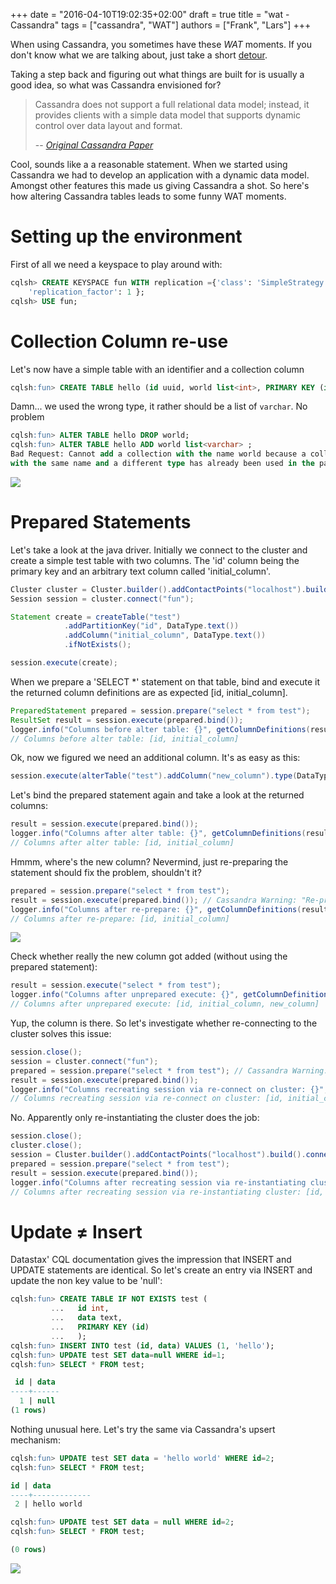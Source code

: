 +++
date = "2016-04-10T19:02:35+02:00"
draft = true
title = "wat - Cassandra"
tags = ["cassandra", "WAT"]
authors = ["Frank", "Lars"]
+++

When using Cassandra, you sometimes have these _WAT_ moments. If you don't know what we are talking about, just take a short [detour](https://www.destroyallsoftware.com/talks/wat).

Taking a step back and figuring out what things are built for is usually a good idea, so what was Cassandra envisioned for?

> Cassandra does not support a full relational data model; instead, it provides clients with a simple data model that supports dynamic control over data layout and format.
>
> -- <cite>[Original Cassandra Paper](https://www.facebook.com/notes/facebook-engineering/cassandra-a-structured-storage-system-on-a-p2p-network/24413138919/)</cite>

Cool, sounds like a a reasonable statement. When we started using Cassandra we had to develop an application with a dynamic data model. Amongst other features this made us giving Cassandra a shot. So here's how altering Cassandra tables leads to some funny WAT moments.

# Setting up the environment
First of all we need a keyspace to play around with:
```sql
cqlsh> CREATE KEYSPACE fun WITH replication ={'class': 'SimpleStrategy' ,
    'replication_factor': 1 };
cqlsh> USE fun;
```

# Collection Column re-use
Let's now have a simple table with an identifier and a collection column
```sql
cqlsh:fun> CREATE TABLE hello (id uuid, world list<int>, PRIMARY KEY (id));
```

Damn... we used the wrong type, it rather should be a list of `varchar`. No problem
```sql
cqlsh:fun> ALTER TABLE hello DROP world;
cqlsh:fun> ALTER TABLE hello ADD world list<varchar> ;
Bad Request: Cannot add a collection with the name world because a collection
with the same name and a different type has already been used in the past
```

![](/img/wat/wat1.jpg)

# Prepared Statements
Let's take a look at the java driver. Initially we connect to the cluster and create a simple test table with two columns. The 'id' column being the primary key and an arbitrary text column called 'initial_column'.
```java
Cluster cluster = Cluster.builder().addContactPoints("localhost").build();
Session session = cluster.connect("fun");

Statement create = createTable("test")
            .addPartitionKey("id", DataType.text())
            .addColumn("initial_column", DataType.text())
            .ifNotExists();

session.execute(create);
```

When we prepare a 'SELECT *' statement on that table, bind and execute it the returned column definitions are as expected [id, initial_column].
```java
PreparedStatement prepared = session.prepare("select * from test");
ResultSet result = session.execute(prepared.bind());
logger.info("Columns before alter table: {}", getColumnDefinitions(result));
// Columns before alter table: [id, initial_column]

```
Ok, now we figured we need an additional column. It's as easy as this:
```java
session.execute(alterTable("test").addColumn("new_column").type(DataType.text()));
```

Let's bind the prepared statement again and take a look at the returned columns:
```java
result = session.execute(prepared.bind());
logger.info("Columns after alter table: {}", getColumnDefinitions(result));
// Columns after alter table: [id, initial_column]
```

Hmmm, where's the new column? Nevermind, just re-preparing the statement should fix the problem, shouldn't it?
```java
prepared = session.prepare("select * from test");
result = session.execute(prepared.bind()); // Cassandra Warning: "Re-preparing already prepared query select * from test. Please note that preparing the same query more than once is generally an anti-pattern and will likely affect performance. Consider preparing the statement only once."
logger.info("Columns after re-prepare: {}", getColumnDefinitions(result));
// Columns after re-prepare: [id, initial_column]
```

![](/img/wat/wat1.jpg)

Check whether really the new column got added (without using the prepared statement):
```java
result = session.execute("select * from test");
logger.info("Columns after unprepared execute: {}", getColumnDefinitions(result));
// Columns after unprepared execute: [id, initial_column, new_column]
```

Yup, the column is there. So let's investigate whether re-connecting to the cluster solves this issue:
```java
session.close();
session = cluster.connect("fun");
prepared = session.prepare("select * from test"); // Cassandra Warning: "Re-preparing already prepared query select * from test. Please note that preparing the same query more than once is generally an anti-pattern and will likely affect performance. Consider preparing the statement only once."
result = session.execute(prepared.bind());
logger.info("Columns recreating session via re-connect on cluster: {}", getColumnDefinitions(result));
// Columns recreating session via re-connect on cluster: [id, initial_column]
```

No. Apparently only re-instantiating the cluster does the job:
```java
session.close();
cluster.close();
session = Cluster.builder().addContactPoints("localhost").build().connect("fun");
prepared = session.prepare("select * from test");
result = session.execute(prepared.bind());
logger.info("Columns after recreating session via re-instantiating cluster: {}", getColumnDefinitions(result));
// Columns after recreating session via re-instantiating cluster: [id, initial_column, new_column]
```

# Update &ne; Insert
Datastax' CQL documentation gives the impression that INSERT and UPDATE statements are identical. So let's create an entry via INSERT and update the non key value to be 'null':
```sql
cqlsh:fun> CREATE TABLE IF NOT EXISTS test (
         ...   id int,
         ...   data text,
         ...   PRIMARY KEY (id)
         ...   );
cqlsh:fun> INSERT INTO test (id, data) VALUES (1, 'hello');
cqlsh:fun> UPDATE test SET data=null WHERE id=1;
cqlsh:fun> SELECT * FROM test;

 id | data
----+------
  1 | null
(1 rows)
```

Nothing unusual here. Let's try the same via Cassandra's upsert mechanism:

```sql
cqlsh:fun> UPDATE test SET data = 'hello world' WHERE id=2;
cqlsh:fun> SELECT * FROM test;

id | data
----+-------------
 2 | hello world

cqlsh:fun> UPDATE test SET data = null WHERE id=2;
cqlsh:fun> SELECT * FROM test;

(0 rows)

```

![](/img/wat/wat1.jpg)
